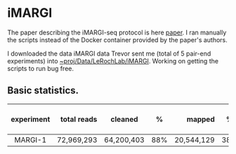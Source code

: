 # iMARGI

The paper describing the iMARGI-seq protocol is here [paper](https://www.biorxiv.org/content/10.1101/681924v1.full.pdf). I ran manually the scripts instead of the Docker container provided by the paper's authors. 


I downloaded the data iMARGI data Trevor sent me (total of 5 pair-end experiments) into [~proj/Data/LeRochLab/iMARGI](~proj/Data/LeRochLab/iMARGI). Working on getting the scripts to run bug free. 

## Basic statistics.

| experiment | total reads | cleaned | % |  mapped | % | after removing duplicates | % | cis proximal (<20kb) | cis long range | trans-contacts |
| :--------: | ----------: | ------- | - | -----: | - | ------------------------- | - | --------------------- | - | -----------------|
| MARGI-1 | 72,969,293 | 64,200,403 | 88% | 20,544,129 | 38% | 2,319,120 | 11% | 505,543 | 71% | 1 % | 18% |
 




